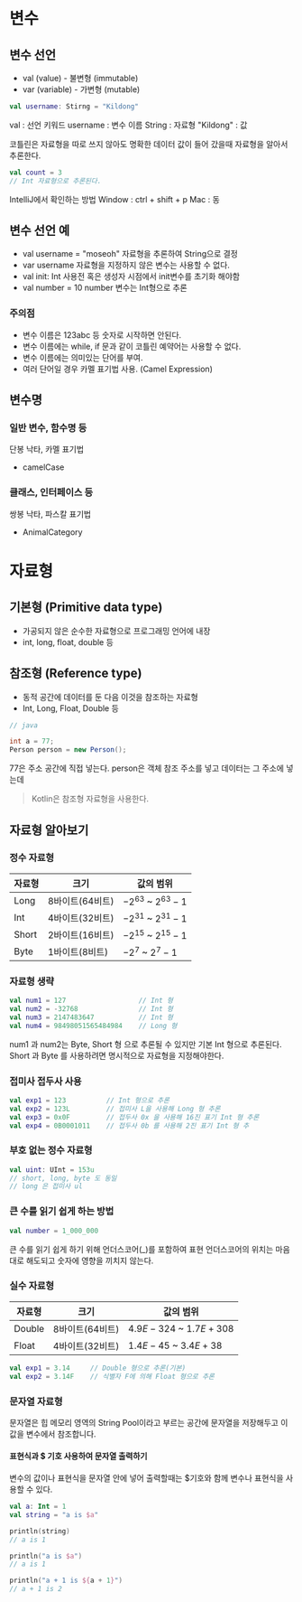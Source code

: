 # 변수
## 변수 선언

- val (value) - 불변형 (immutable)
- var (variable) - 가변형 (mutable)

```kotlin
val username: Stirng = "Kildong"
```

val : 선언 키워드
username : 변수 이름
String : 자료형
"Kildong" : 값

코틀린은 자료형을 따로 쓰지 않아도 명확한 데이터 값이 들어 갔을때 자료형을 알아서 추론한다.

```kotlin
val count = 3
// Int 자료형으로 추론된다.
```
IntelliJ에서 확인하는 방법
Window : ctrl + shift + p
Mac : 동

## 변수 선언 예
- val username = "moseoh"
  자료형을 추론하여 String으로 결정
- var username
  자료형을 지정하지 않은 변수는 사용할 수 없다.
- val init: Int
  사용전 혹은 생성자 시점에서 init변수를 초기화 해야함
- val number = 10 
  number 변수는 Int형으로 추론
  
### 주의점
- 변수 이름은 123abc 등 숫자로 시작하면 안된다.
- 변수 이름에는 while, if 문과 같이 코틀린 예약어는 사용할 수 없다.
- 변수 이름에는 의미있는 단어를 부여.
- 여러 단어일 경우 카멜 표기법 사용. (Camel Expression)

## 변수명
### 일반 변수, 함수명 등
단봉 낙타, 카멜 표기법
- camelCase

### 클래스, 인터페이스 등
쌍봉 낙타, 파스칼 표기법
- AnimalCategory

# 자료형
## 기본형 (Primitive data type)
- 가공되지 않은 순수한 자료형으로 프로그래밍 언어에 내장
- int, long, float, double 등

## 참조형 (Reference type)
- 동적 공간에 데이터를 둔 다음 이것을 참조하는 자료형
- Int, Long, Float, Double 등

```java
// java

int a = 77;
Person person = new Person();
```
77은 주소 공간에 직접 넣는다.
person은 객체 참조 주소를 넣고 데이터는 그 주소에 넣는데

>Kotlin은 참조형 자료형을 사용한다.

## 자료형 알아보기
### 정수 자료형

|자료형|크기|값의 범위|
|---|---|---|
|Long|8바이트(64비트)|$-2^{63}$ ~ $2^{63}-1$
|Int|4바이트(32비트)|$-2^{31}$ ~ $2^{31}-1$
|Short|2바이트(16비트)|$-2^{15}$ ~ $2^{15}-1$
|Byte|1바이트(8비트)|$-2^{7}$ ~ $2^{7}-1$

### 자료형 생략

```kotlin
val num1 = 127                  // Int 형
val num2 = -32768               // Int 형
val num3 = 2147483647           // Int 형
val num4 = 98498051565484984    // Long 형
```

num1 과 num2는 Byte, Short 형 으로 추론될 수 있지만 기본 Int 형으로 추론된다.
Short 과 Byte 를 사용하려면 명시적으로 자료형을 지정해야한다.

### 접미사 접두사 사용

```kotlin
val exp1 = 123          // Int 형으로 추론
val exp2 = 123L         // 접미사 L을 사용해 Long 형 추론
val exp3 = 0x0F         // 접두사 0x 을 사용해 16진 표기 Int 형 추론
val exp4 = 0B0001011    // 접두사 0b 를 사용해 2진 표기 Int 형 추
```

### 부호 없는 정수 자료형

```kotlin
val uint: UInt = 153u
// short, long, byte 도 동일
// long 은 접미사 ul
```

### 큰 수를 읽기 쉽게 하는 방법

```kotlin
val number = 1_000_000
```

큰 수를 읽기 쉽게 하기 위해 언더스코어(_)를 포함하여 표현
언더스코어의 위치는 마음대로 해도되고 숫자에 영향을 끼치지 않는다.

### 실수 자료형

|자료형|크기|값의 범위|
|---|---|---|
|Double|8바이트(64비트)|$4.9E-324$ ~ $1.7E+308$
|Float|4바이트(32비트)|$1.4E-45$ ~ $3.4E+38$

```kotlin
val exp1 = 3.14     // Double 형으로 추론(기본)
val exp2 = 3.14F    // 식별자 F에 의해 Float 형으로 추론
```

### 문자열 자료형

문자열은 힙 메모리 영역의 String Pool이라고 부르는 공간에 문자열을 저장해두고 이 값을 변수에서 참조합니다.

#### 표현식과 $ 기호 사용하여 문자열 출력하기
변수의 값이나 표현식을 문자열 안에 넣어 출력할때는 $기호와 함께 변수나 표현식을 사용할 수 있다.

```kotlin
val a: Int = 1
val string = "a is $a"

println(string)
// a is 1

println("a is $a")
// a is 1

println("a + 1 is ${a + 1}")
// a + 1 is 2
```


